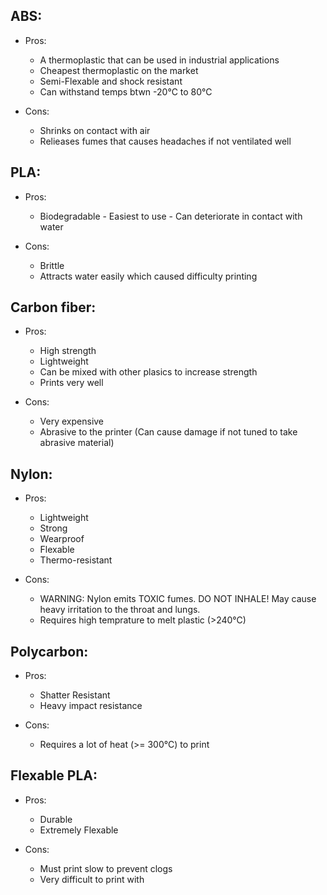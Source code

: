 ## ABS:
  - Pros:
     
    - A thermoplastic that can be used in industrial applications
    - Cheapest thermoplastic on the market
  	 - Semi-Flexable and shock resistant
	 - Can withstand temps btwn -20°C to 80°C

- Cons:
     - Shrinks on contact with air
     - Relieases fumes that causes headaches if not ventilated well
	                    
## PLA: 
                      
 - Pros:
	   
      - Biodegradable
	   - Easiest to use
	   - Can deteriorate in contact with water
 
 - Cons:
      - Brittle 
      - Attracts water easily which caused difficulty printing
	                    

## Carbon fiber:                       
  - Pros:
	 - High strength 
	 - Lightweight
	 - Can be mixed with other plasics to increase strength
     - Prints very well
 
  - Cons:
     - Very expensive 
     - Abrasive to the printer (Can cause damage if not tuned to take abrasive material)
                             
 ## Nylon:
                           
  - Pros:                      
     - Lightweight
     - Strong
     - Wearproof 
     - Flexable
     - Thermo-resistant

  - Cons:
     - WARNING: Nylon emits TOXIC fumes. DO NOT INHALE! May cause heavy irritation to the throat and lungs.
     - Requires high temprature to melt plastic (>240°C)
                             
## Polycarbon: 
                           
  - Pros:                      
     - Shatter Resistant
     - Heavy impact resistance
  
  - Cons:
     - Requires a lot of heat (>= 300°C) to print
                             
## Flexable PLA:
                           
  - Pros:                      
     - Durable
     - Extremely Flexable 

  - Cons:
     - Must print slow to prevent clogs
     - Very difficult to print with